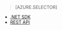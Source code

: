 ﻿> [AZURE.SELECTOR]
- [.NET SDK](media-services-get-media-processor.md)
- [REST API](media-services-rest-get-media-processor.md)
<!--HONumber=47-->
